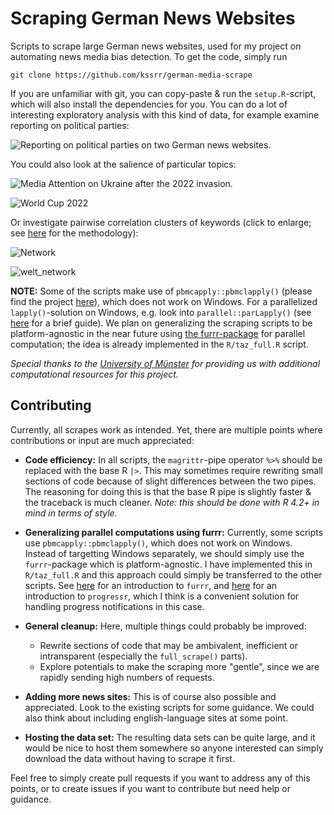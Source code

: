 # Scraping German News Websites

Scripts to scrape large German news websites, used for my project on automating news media bias detection. To get the code, simply run 

```
git clone https://github.com/kssrr/german-media-scrape
```

If you are unfamiliar with git, you can copy-paste & run the `setup.R`-script, which will also install the dependencies for you. You can do a lot of interesting exploratory analysis with this kind of data, for example examine reporting on political parties:

![Reporting on political parties on two German news websites.](https://user-images.githubusercontent.com/121236725/210736182-01f7a3f2-3f72-420c-b03e-8cc252426dba.png)

You could also look at the salience of particular topics:

![Media Attention on Ukraine after the 2022 invasion.](https://user-images.githubusercontent.com/121236725/210806381-59ed1d41-fac2-4b1f-a99d-748e30a428ef.png)

![World Cup 2022](https://user-images.githubusercontent.com/121236725/210814418-e05d6aaf-5976-454f-89af-d5e9998476df.png)

Or investigate pairwise correlation clusters of keywords (click to enlarge; see [here](https://www.tidytextmining.com/ngrams.html#counting-and-correlating-pairs-of-words-with-the-widyr-package) for the methodology):

![Network](https://user-images.githubusercontent.com/121236725/212491454-24f43fbc-788f-4496-878f-c5068d68f89a.png)

![welt_network](https://user-images.githubusercontent.com/121236725/212496053-41494d26-1043-477c-b23a-3d29fe73613a.png)

**NOTE:** Some of the scripts make use of `pbmcapply::pbmclapply()` (please find the project [here](https://github.com/kvnkuang/pbmcapply)), which does not work on Windows. For a parallelized `lapply()`-solution on Windows, e.g. look into `parallel::parLapply()` (see [here](https://gradientdescending.com/simple-parallel-processing-in-r/) for a brief guide). We plan on generalizing the scraping scripts to be platform-agnostic in the near future using [the furrr-package](https://furrr.futureverse.org/) for parallel computation; the idea is already implemented in the `R/taz_full.R` script.

*Special thanks to the [University of Münster](https://www.uni-muenster.de/de/) for providing us with additional computational resources for this project.*

## Contributing

Currently, all scrapes work as intended. Yet, there are multiple points where contributions or input are much appreciated:

* **Code efficiency:** In all scripts, the `magrittr`-pipe operator `%>%` should be replaced with the base R `|>`. This may sometimes require rewriting small sections of code because of slight differences between the two pipes. The reasoning for doing this is that the base R pipe is slightly faster & the traceback is much cleaner. *Note: this should be done with R 4.2+ in mind in terms of style.*

* **Generalizing parallel computations using furrr:** Currently, some scripts use `pbmcapply::pbmclapply()`, which does not work on Windows. Instead of targetting Windows separately, we should simply use the `furrr`-package which is platform-agnostic. I have implemented this in `R/taz_full.R` and this approach could simply be transferred to the other scripts. See [here](https://furrr.futureverse.org/) for an introduction to `furrr`, and [here](https://furrr.futureverse.org/articles/progress.html) for an introduction to `progressr`, which I think is a convenient solution for handling progress notifications in this case.

* **General cleanup:** Here, multiple things could probably be improved:
  - Rewrite sections of code that may be ambivalent, inefficient or intransparent (especially the `full_scrape()` parts).
  - Explore potentials to make the scraping more "gentle", since we are rapidly sending high numbers of requests. 
  
* **Adding more news sites:** This is of course also possible and appreciated. Look to the existing scripts for some guidance. We could also think about including english-language sites at some point.

* **Hosting the data set:** The resulting data sets can be quite large, and it would be nice to host them somewhere so anyone interested can simply download the data without having to scrape it first.

Feel free to simply create pull requests if you want to address any of this points, or to create issues if you want to contribute but need help or guidance.
